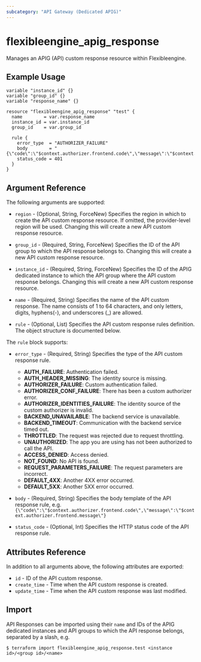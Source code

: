 ```yaml
---
subcategory: "API Gateway (Dedicated APIG)"
---
```


# flexibleengine_apig_response

Manages an APIG (API) custom response resource within Flexibleengine.

## Example Usage

```hcl
variable "instance_id" {}
variable "group_id" {}
variable "response_name" {}

resource "flexibleengine_apig_response" "test" {
  name        = var.response_name
  instance_id = var.instance_id
  group_id    = var.group_id

  rule {
    error_type  = "AUTHORIZER_FAILURE"
    body        = "{\"code\":\"$context.authorizer.frontend.code\",\"message\":\"$context.authorizer.frontend.message\"}"
    status_code = 401
  }
}
```

## Argument Reference

The following arguments are supported:

* `region` - (Optional, String, ForceNew) Specifies the region in which to create the API custom response resource. If
  omitted, the provider-level region will be used. Changing this will create a new API custom response resource.

* `group_id` - (Required, String, ForceNew) Specifies the ID of the API group to which the API response belongs to.
  Changing this will create a new API custom response resource.

* `instance_id` - (Required, String, ForceNew) Specifies the ID of the APIG dedicated instance to which the API group
  where the API custom response belongs. Changing this will create a new API custom response resource.

* `name` - (Required, String) Specifies the name of the API custom response. The name consists of 1 to 64 characters,
  and only letters, digits, hyphens(-), and underscores (_) are allowed.

* `rule` - (Optional, List) Specifies the API custom response rules definition. The object structure is documented
  below.

The `rule` block supports:

* `error_type` - (Required, String) Specifies the type of the API custom response rule.
  + **AUTH_FAILURE**: Authentication failed.
  + **AUTH_HEADER_MISSING**: The identity source is missing.
  + **AUTHORIZER_FAILURE**: Custom authentication failed.
  + **AUTHORIZER_CONF_FAILURE**: There has been a custom authorizer error.
  + **AUTHORIZER_IDENTITIES_FAILURE**: The identity source of the custom authorizer is invalid.
  + **BACKEND_UNAVAILABLE**: The backend service is unavailable.
  + **BACKEND_TIMEOUT**: Communication with the backend service timed out.
  + **THROTTLED**: The request was rejected due to request throttling.
  + **UNAUTHORIZED**: The app you are using has not been authorized to call the API.
  + **ACCESS_DENIED**: Access denied.
  + **NOT_FOUND**: No API is found.
  + **REQUEST_PARAMETERS_FAILURE**: The request parameters are incorrect.
  + **DEFAULT_4XX**: Another 4XX error occurred.
  + **DEFAULT_5XX**: Another 5XX error occurred.

* `body` - (Required, String) Specifies the body template of the API response rule, e.g.
  `{\"code\":\"$context.authorizer.frontend.code\",\"message\":\"$context.authorizer.frontend.message\"}`

* `status_code` - (Optional, Int) Specifies the HTTP status code of the API response rule.

## Attributes Reference

In addition to all arguments above, the following attributes are exported:

* `id` - ID of the API custom response.
* `create_time` - Time when the API custom response is created.
* `update_time` - Time when the API custom response was last modified.

## Import

API Responses can be imported using their `name` and IDs of the APIG dedicated instances and API groups to which the API
response belongs, separated by a slash, e.g.

```
$ terraform import flexibleengine_apig_response.test <instance id>/<group id>/<name>
```
